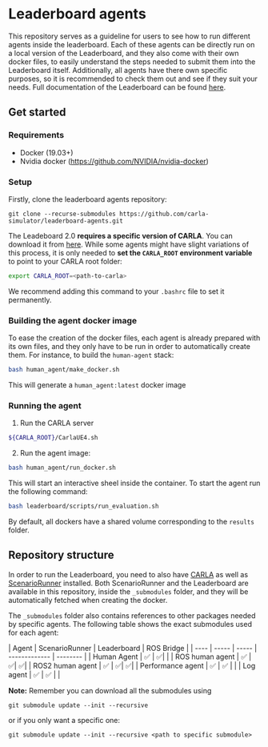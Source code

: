 # Leaderboard agents

This repository serves as a guideline for users to see how to run different agents inside the leaderboard. Each of these agents can be directly run on a local version of the Leaderboard, and they also come with their own docker files, to easily understand the steps needed to submit them into the Leaderboard itself. Additionally, all agents have there own specific purposes, so it is recommended to check them out and see if they suit your needs. Full documentation of the Leaderboard can be found [here](https://leaderboard.carla.org/).

## Get started

### Requirements

* Docker (19.03+)
* Nvidia docker (https://github.com/NVIDIA/nvidia-docker)

### Setup

Firstly, clone the leaderboard agents repository:

```
git clone --recurse-submodules https://github.com/carla-simulator/leaderboard-agents.git
```

The Leadeboard 2.0 **requires a specific version of CARLA**. You can download it from [here](https://carla-releases.s3.eu-west-3.amazonaws.com/Linux/Leaderboard/CARLA_Leaderboard_20.tar.gz).
While some agents might have slight variations of this process, it is only needed to **set the `CARLA_ROOT` environment variable** to point to your CARLA root folder:

```sh
export CARLA_ROOT=<path-to-carla>
```

We recommend adding this command to your `.bashrc` file to set it permanently.

### Building the agent docker image

To ease the creation of the docker files, each agent is already prepared with its own files, and they only have to be run in order to automatically create them. For instance, to build the `human-agent` stack:

```sh
bash human_agent/make_docker.sh
```

This will generate a `human_agent:latest` docker image

### Running the agent

1. Run the CARLA server

```sh
${CARLA_ROOT}/CarlaUE4.sh
```

2. Run the agent image:

```sh
bash human_agent/run_docker.sh
```

This will start an interactive sheel inside the container. To start the agent run the following command:

```sh
bash leaderboard/scripts/run_evaluation.sh
```

By default, all dockers have a shared volume corresponding to the `results` folder.

## Repository structure

In order to run the Leaderboard, you need to also have [CARLA](https://github.com/carla-simulator/carla) as well as [ScenarioRunner](https://github.com/carla-simulator/scenario_runner) installed. Both ScenarioRunner and the Leaderboard are available in this repository, inside the `_submodules` folder, and they will be automatically fetched when creating the docker.

The `_submodules` folder also contains references to other packages needed by specific agents. The following table shows the exact submodules used for each agent:

| Agent | ScenarioRunner | Leaderboard | ROS Bridge |
| ---- | ----- | ----- | ------------- | -------- |
| Human Agent |  &#9989; | &#9989;|  |
| ROS human agent | &#9989; | &#9989;| &#9989;|
| ROS2 human agent | &#9989; | &#9989;| &#9989;|
| Performance agent | &#9989; | &#9989; |  |
| Log agent | &#9989; | &#9989; |  |

**Note:** Remember you can download all the submodules using

```
git submodule update --init --recursive
```

or if you only want a specific one:

```
git submodule update --init --recursive <path to specific submodule>
```
